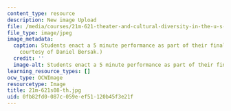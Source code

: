 ```yaml
---
content_type: resource
description: New image Upload
file: /media/courses/21m-621-theater-and-cultural-diversity-in-the-u-s-spring-2008/0fb82fd0087c059eef51120b45f3e21f_21m-621s08-th.jpg
file_type: image/jpeg
image_metadata:
  caption: Students enact a 5 minute performance as part of their final project. (Image
    courtesy of Daniel Bersak.)
  credit: ''
  image-alt: Students enact a 5 minute performance as part of their final project.
learning_resource_types: []
ocw_type: OCWImage
resourcetype: Image
title: 21m-621s08-th.jpg
uid: 0fb82fd0-087c-059e-ef51-120b45f3e21f
---
```

